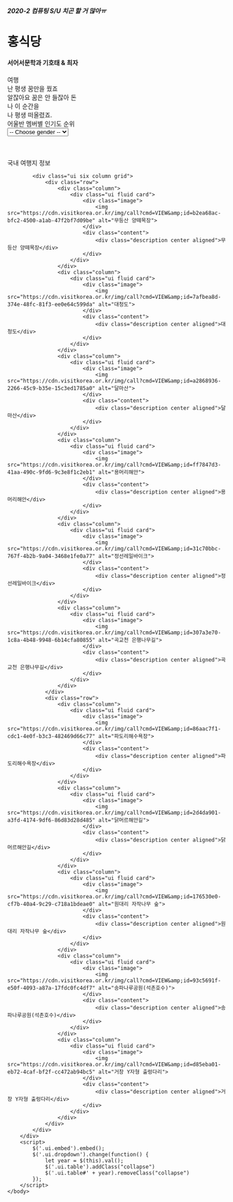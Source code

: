 <html>
    <head>
        <meta content="text/html;charset=utf-8" http-equiv="Content-Type">
        <title>Hong_restaurant</title>
        <link rel="stylesheet" type="text/css" href="Semantic-UI-CSS-master/semantic.min.css">
        <script
            src="https://code.jquery.com/jquery-3.1.1.min.js"
            integrity="sha256-hVVnYaiADRTO2PzUGmuLJr8BLUSjGIZsDYGmIJLv2b8="
            crossorigin="anonymous">
        </script>
        <script src="Semantic-UI-CSS-master/semantic.min.js"></script>
        <style>
            .collapse {
                visibility: collapse;
            }
        </style>
    </head>
    <body>
        <div class = "ui inverted center aligned segment">
            <h5 class = "ui inverted grey right aligned header"> 2020-2 컴퓨팅 S/U 치곤 할 거 많아ㅠ</h5>
            <h1 class = "ui huge inverted header">홍식당</h1>
            <h4 class = "ui inverted grey right aligned header"> 서어서문학과 기호태 & 최자</h3>
        </div>
        <div class = "ui container">
            <div class = "ui huge dividing header">여행</div>
            <div class="ui embed" data-source="youtube" data-id="Yf5mg03Mcps"></div>
            <div class = "ui segment">
                <div>난 평생 꿈만을 꿨죠<br>알잖아요 꿈은 안 들잖아 돈<br>나 이 순간을<br>나 평생 떠올렸죠.</div>
            </div>
            <div class = "ui huge block reader">어울반 멤버별 인기도 순위</div>
            <select class = "ui dropdown" name = "gender">
                <option value = "">-- Choose gender --</option>
                <option value = "boy">boy</option>
                <option value = "girl">girl</option>
            </select>
            <table class = "ui celled fixed table collapse" id = "boy">
                <thead>
                    <tr class = "ui center aligned">
                        <th>순위</th>
                        <th>나라</th>
                        <th>지역</th>
                        <th>인기도</th>
                    </tr>
                </thead>
                <tbody>
                    <tr>
                        <td>1</td>
                        <td>김종호</td>
                        <td>아르헨티나</td>
                        <td>1등</td>
                    </tr>
                    <tr>
                        <td>2</td>
                        <td>신준석</td>
                        <td>정치외교학부</td>
                        <td>2등</td>
                    </tr>
                    <tr>
                        <td>3</td>
                        <td>기호태</td>
                        <td>세르반테스</td>
                        <td>3등</td>
                    </tr>
                </tbody>
            </table>
            <table class = "ui celled fixed table collapse" id = "girl">
                <thead>
                    <tr class = "ui center aligned">
                        <th>순위</th>
                        <th>나라</th>
                        <th>지역</th>
                        <th>인기도</th>
                    </tr>
                </thead>
                <tbody>
                    <tr>
                        <td>1</td>
                        <td>최지민</td>
                        <td>언론정보과</td>
                        <td>1등</td>
                    </tr>
                    <tr>
                        <td>2</td>
                        <td>조승연</td>
                        <td>영어영문과</td>
                        <td>2등</td>
                    </tr>
                    <tr>
                        <td>3</td>
                        <td>김민정</td>
                        <td>대학신문</td>
                        <td>3등</td>
                    </tr>
                </tbody>
            </table>
            <div class = "ui huge block header">국내 여행지 정보</div>

            <div class="ui six column grid">
				<div class="row">
					<div class="column">
						<div class="ui fluid card">
							<div class="image">
								<img src="https://cdn.visitkorea.or.kr/img/call?cmd=VIEW&amp;id=b2ea68ac-bfc2-4500-a1ab-47f2bf7d09be" alt="무등산 양떼목장">
							</div>
							<div class="content">
								<div class="description center aligned">무등산 양떼목장</div>
							</div>
						</div>
					</div>
					<div class="column">
						<div class="ui fluid card">
							<div class="image">
								<img src="https://cdn.visitkorea.or.kr/img/call?cmd=VIEW&amp;id=7afbea8d-374e-48fc-81f3-ee0e64c599da" alt="대청도">
							</div>
							<div class="content">
								<div class="description center aligned">대청도</div>
							</div>
						</div>
					</div>
					<div class="column">
						<div class="ui fluid card">
							<div class="image">
								<img src="https://cdn.visitkorea.or.kr/img/call?cmd=VIEW&amp;id=a2868936-2266-45c9-b35e-15c3ed1785a0" alt="달마산">
							</div>
							<div class="content">
								<div class="description center aligned">달마산</div>
							</div>
						</div>
					</div>
					<div class="column">
						<div class="ui fluid card">
							<div class="image">
								<img src="https://cdn.visitkorea.or.kr/img/call?cmd=VIEW&amp;id=ff7847d3-41aa-490c-9fd6-9c3e8f1c2eb1" alt="용머리해안">
							</div>
							<div class="content">
								<div class="description center aligned">용머리해안</div>
							</div>
						</div>
					</div>
					<div class="column">
						<div class="ui fluid card">
							<div class="image">
								<img src="https://cdn.visitkorea.or.kr/img/call?cmd=VIEW&amp;id=31c70bbc-767f-4b2b-9a04-3468e1fe0a77" alt="정선레일바이크">
							</div>
							<div class="content">
								<div class="description center aligned">정선레일바이크</div>
							</div>
						</div>
					</div>
					<div class="column">
						<div class="ui fluid card">
							<div class="image">
								<img src="https://cdn.visitkorea.or.kr/img/call?cmd=VIEW&amp;id=307a3e70-1c8a-4b48-9948-6b14cfa80855" alt="곡교천 은행나무길">
							</div>
							<div class="content">
								<div class="description center aligned">곡교천 은행나무길</div>
							</div>
						</div>
					</div>
				</div>
				<div class="row">
					<div class="column">
						<div class="ui fluid card">
							<div class="image">
								<img src="https://cdn.visitkorea.or.kr/img/call?cmd=VIEW&amp;id=86aac7f1-cdc1-4e0f-b3c3-482469d66c77" alt="파도리해수욕장">
							</div>
							<div class="content">
								<div class="description center aligned">파도리해수욕장</div>
							</div>
						</div>
					</div>
					<div class="column">
						<div class="ui fluid card">
							<div class="image">
								<img src="https://cdn.visitkorea.or.kr/img/call?cmd=VIEW&amp;id=2d4da901-a3fd-4174-9df6-86d83d28d485" alt="닭머르해안길">
							</div>
							<div class="content">
								<div class="description center aligned">닭머르해안길</div>
							</div>
						</div>
					</div>
					<div class="column">
						<div class="ui fluid card">
							<div class="image">
								<img src="https://cdn.visitkorea.or.kr/img/call?cmd=VIEW&amp;id=176530e0-cf7b-40a4-9c29-c718a1bdeae0" alt="원대리 자작나무 숲">
							</div>
							<div class="content">
								<div class="description center aligned">원대리 자작나무 숲</div>
							</div>
						</div>
					</div>
					<div class="column">
						<div class="ui fluid card">
							<div class="image">
								<img src="https://cdn.visitkorea.or.kr/img/call?cmd=VIEW&amp;id=93c5691f-e50f-4093-a87a-17fdc0fc4df7" alt="송파나루공원(석촌호수)">
							</div>
							<div class="content">
								<div class="description center aligned">송파나루공원(석촌호수)</div>
							</div>
						</div>
					</div>
					<div class="column">
						<div class="ui fluid card">
							<div class="image">
								<img src="https://cdn.visitkorea.or.kr/img/call?cmd=VIEW&amp;id=d85eba01-eb72-4caf-bf2f-cc472ab94bc5" alt="거창 Y자형 출렁다리">
							</div>
							<div class="content">
								<div class="description center aligned">거창 Y자형 출렁다리</div>
							</div>
						</div>
					</div>
				</div>
			</div>
		</div>
		<script>
			$('.ui.embed').embed();
			$('.ui.dropdown').change(function() {
				let year = $(this).val();
				$('.ui.table').addClass("collapse")
				$('.ui.table#' + year).removeClass("collapse")
			});
		</script>
	</body>
</html>
